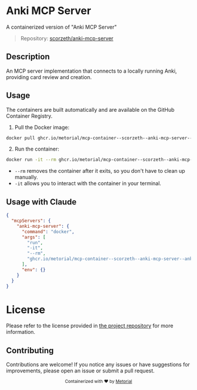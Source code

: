 
# Anki MCP Server

A containerized version of "Anki MCP Server"

> Repository: [scorzeth/anki-mcp-server](https://github.com/scorzeth/anki-mcp-server)

## Description

An MCP server implementation that connects to a locally running Anki, providing card review and creation.


## Usage

The containers are built automatically and are available on the GitHub Container Registry.

1. Pull the Docker image:

```bash
docker pull ghcr.io/metorial/mcp-container--scorzeth--anki-mcp-server--anki-mcp-server
```

2. Run the container:

```bash
docker run -it --rm ghcr.io/metorial/mcp-container--scorzeth--anki-mcp-server--anki-mcp-server 
```

- `--rm` removes the container after it exits, so you don't have to clean up manually.
- `-it` allows you to interact with the container in your terminal.



## Usage with Claude

```json
{
  "mcpServers": {
    "anki-mcp-server": {
      "command": "docker",
      "args": [
        "run",
        "-it",
        "--rm",
        "ghcr.io/metorial/mcp-container--scorzeth--anki-mcp-server--anki-mcp-server"
      ],
      "env": {}
    }
  }
}
```

# License

Please refer to the license provided in [the project repository](https://github.com/scorzeth/anki-mcp-server) for more information.

## Contributing

Contributions are welcome! If you notice any issues or have suggestions for improvements, please open an issue or submit a pull request.

<div align="center">
  <sub>Containerized with ❤️ by <a href="https://metorial.com">Metorial</a></sub>
</div>
  